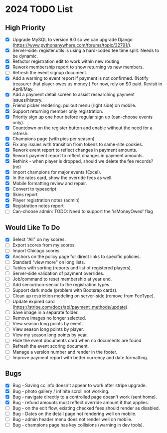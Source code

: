 # 2024 TODO List

## High Priority

- [x] Upgrade MySQL to version 8.0 so we can upgrade Django
      (https://www.pythonanywhere.com/forums/topic/32791/).
- [x] Server-side: register.utils is using a hard-coded tee time split. Needs to be dynamic.
- [x] Refactor registration edit to work within new routing.
- [x] Rework membership report to show returning vs new members.
- [ ] Refresh the event signup document.
- [x] Add a warning to event report if payment is not confirmed. (Notify treasurer that player owes
      us money.) For now, rely on $0 paid. Revisit in April/May.
- [x] Add a payment detail screen to assist researching payment issues/history.
- [x] Friend picker rendering: pullout menu (right side) on mobile.
- [x] Support returning member only registration.
- [x] Priority sign up one hour before regular sign up (can-choose events only).
- [x] Countdown on the register button and enable without the need for a refresh.
- [x] Champions page (with pics per season).
- [x] Fix any issues with transition from tokens to same-site cookies.
- [x] Rework event report to reflect changes in payment amounts.
- [x] Rework payment report to reflect changes in payment amounts.
- [x] Rethink - when player is dropped, should we delete the fee records? (no)
- [x] Import champions for major events (Excel).
- [x] In the rates card, show the override fees as well.
- [x] Mobile formatting review and repair.
- [x] Convert to typescript
- [x] Skins report
- [x] Player registration notes (admin)
- [x] Registration notes report
- [ ] Can-choose admin: TODO: Need to support the 'isMoneyOwed' flag

## Would Like To Do

- [x] Select "All" on my scores.
- [ ] Export scores from my scores.
- [ ] Import Chicago scores.
- [x] Anchors on the policy page for direct links to specific policies.
- [ ] Standard "view more" on long lists.
- [ ] Tables with sorting (reports and list of registered players).
- [ ] Server-side validation of payment overrides.
- [ ] Job/command to reset membership at year end.
- [ ] Add senior/non-senior to the registration types.
- [ ] Support dark mode (problem with Bootsrap cards).
- [ ] Clean up restriction modeling on server-side (remove from FeeType).
- [ ] Update expired card (https://stripe.com/docs/api/payment_methods/update).
- [ ] Save image in a separate folder.
- [ ] Remove images no longer selected.
- [ ] View season long points by event.
- [ ] View season long points by player.
- [ ] View my season long points by year.
- [ ] Hide the event documents card when no documents are found.
- [ ] Refresh the event scoring document.
- [ ] Manage a version number and render in the footer.
- [ ] Improve payment report with better currency and date formatting.

## Bugs

- [x] Bug - Saving cc info doesn't appear to work after stripe upgrade.
- [x] Bug - photo gallery / infinite scroll not working.
- [x] Bug - navigate directly to a controlled page doesn't work (sent home).
- [x] Bug - refund amounts must reflect override amount if that applies.
- [ ] Bug - on the edit flow, existing checked fees should render as disabled.
- [ ] Bug - Dates on the detail page not rendering well on mobile.
- [ ] Bug - admin header menu does not render well on mobile.
- [ ] Bug - champions page has key collisions (warning in dev tools).
